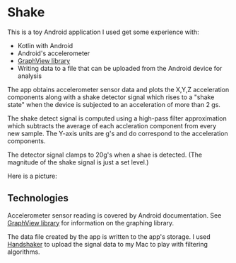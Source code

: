 # Shake  

This is a toy Android application I used get some experience with:  
* Kotlin with Android  
* Android's accelerometer  
* [GraphView library](http://www.android-graphview.org/)  
* Writing data to a file that can be uploaded from the Android device for analysis

The app obtains accelerometer sensor data and plots the X,Y,Z acceleration components along with a shake detector signal which rises to a "shake state" when the device is subjected to an acceleration of more than 2 gs.

The shake detect signal is computed using a high-pass filter approximation which subtracts the average of each accleration component from every new sample. The Y-axis units are g's and do correspond to the acceleration components.    

The detector signal clamps to 20g's when a shae is detected. (The magnitude of the shake signal is just a set level.)

Here is a picture:


## Technologies  

Accelerometer sensor reading is covered by Android documentation.
See [GraphView library](http://www.android-graphview.org/) for information on the graphing library.  

The data file created by the app is written to the app's storage. I used [Handshaker](http://www.teamandroid.com/2017/03/19/handshaker-android-files-transfer-mac/) to upload the signal data to my Mac to play with filtering algorithms.







